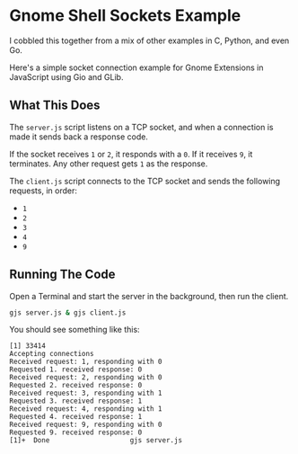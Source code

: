 # Gnome Shell Sockets Example

I cobbled this together from a mix of other examples in C, Python, and even Go.

Here's a simple socket connection example for Gnome Extensions in JavaScript using Gio and GLib.

## What This Does

The `server.js` script listens on a TCP socket, and when a connection is made it sends back a response code.

If the socket receives `1` or `2`, it responds with a `0`. If it receives `9`, it terminates. Any other request gets `1` as the response.

The `client.js` script connects to the TCP socket and sends the following requests, in order:

* `1`
* `2`
* `3`
* `4`
* `9`

## Running The Code

Open a Terminal and start the server in the background, then run the client.

```bash
gjs server.js & gjs client.js
```

You should see something like this:

```
[1] 33414
Accepting connections
Received request: 1, responding with 0
Requested 1. received response: 0
Received request: 2, responding with 0
Requested 2. received response: 0
Received request: 3, responding with 1
Requested 3. received response: 1
Received request: 4, responding with 1
Requested 4. received response: 1
Received request: 9, responding with 0
Requested 9. received response: 0
[1]+  Done                    gjs server.js
```
